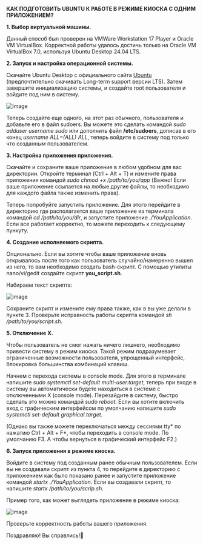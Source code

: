 **КАК ПОДГОТОВИТЬ UBUNTU К РАБОТЕ В РЕЖИМЕ КИОСКА С ОДНИМ ПРИЛОЖЕНИЕМ?**

**1. Выбор виртуальной машины.**

Данный способ был проверен на VMWare Workstation 17 Player и Oracle VM VirtualBox. Корректной работы удалось достичь только на Oracle VM VirtualBox 7.0, используя Ubuntu Desktop 24.04 LTS.

**2. Запуск и настройка операционной системы.**

Скачайте Ubuntu Desktop с официального сайта [Ubuntu](https://ubuntu.com/download/desktop) (предпочтительно скачивать Long-term support версии LTS). Затем завершите инициализацию системы, и создайте root пользователя и войдите под ним в систему.

![image](https://github.com/user-attachments/assets/be20cb7c-2d2b-4e1f-9869-bb9307fd3c3c)


Теперь создайте еще одного, на этот раз обычного, пользователя и добавьте его в файл sudoers. Вы можете это сделать командой _sudo adduser username sudo_ или дополнить файл **/etc/sudoers**, дописав в его конец _username ALL=(ALL) ALL_, теперь войдите в систему под только что созданным пользователем.

**3. Настройка приложения приложения.**

Скачайте и сохраните ваше приложение в любом удобном для вас директории. Откройте терминал (Ctrl + Alt + T) и измените права приложения командой _sudo chmod +x /path/to/you/app_ (Важно! Если ваше приложение ссылается на любые другие файлы, то необходимо для каждого файла также изменить права).

Теперь попробуйте запустить приложение. Для этого перейдите в директорию где располагается ваше приложение из терминала командой _cd /path/to/you/dir_, и запустите приложение _./YouApplication_. Если все работает корректно, то можете переходить к следующему пункуту.

**4. Создание исполняемого скрипта.**

Опционально. Если вы хотите чтобы ваше приложение вновь открывалось после того как пользователь случайно/намеренно вышел из него, то вам необходимо создать bash-скрипт. С помощью утилиты nano/vi/gedit создайте скрипт **you_script.sh**. 

Набираем текст скрипта:

![image](https://github.com/user-attachments/assets/9113985c-b57c-4e63-9d55-59e98b6262bc)



Сохраните скрипт и измените ему права также, как в вы уже делали в пункте 3. Проверьте исправность работы скрипта командой _sh /path/to/you/script.sh_. 

**5. Отключение X.**

Чтобы пользователь не смог нажать ничего лишнего, необходимо привести систему в режим киоска. Такой режим подразумевает ограниченные возможности пользователя, упрощенный интерфейс, блокировка большинства комбинаций клавиш.

Начнем с перехода системы в console mode. Для этого в терминале напишите _sudo systemctl set-default multi-user.target_, теперь при входе в систему вы автоматически будете находиться в системе с отключенными X (console mode). Перезайдите в систему, быстро сделать это можно командой _sudo reboot_. Если вы хотите включить вход с графическим интерфейсом по умолчанию напишите _sudo systemctl set-default graphical.target_.

(Однако вы также можете переключаться между сессиями tty* по нажатию Ctrl + Alt + F*, чтобы переходить в console mode. По умолчанию F3. А чтобы вернуться в графический интерфейс F2.)

**6. Запуск приложения в режиме киоска.**

Войдите в систему под созданным ранее обычным пользователем. Если вы не создавали скрипт из пункта 4, то перейдите в директорию с приложением как было показано ранее и запустите приложение командой _startx ./YouApplication_. Если вы создавали скрипт, то напишите _startx /path/to/you/scrip.sh_.

Пример того, как может выглядеть приложение в режиме киоска:

![image](https://github.com/user-attachments/assets/fd0890a6-d8f5-4951-9bd5-52fe633239a5)


Проверьте корректность работы вашего приложения.

Поздравляю! Вы справлись!🥳

